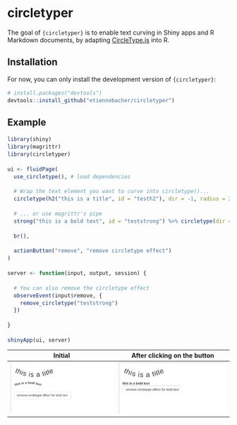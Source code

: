 
# circletyper

<!-- badges: start -->

  <!-- badges: end -->

The goal of `{circletyper}` is to enable text curving in Shiny apps and
R Markdown documents, by adapting
[CircleType.js](https://github.com/peterhry/CircleType) into R.

## Installation

For now, you can only install the development version of
`{circletyper}`:

  ``` r
# install.packages("devtools")
devtools::install_github("etiennebacher/circletyper")
```

## Example

``` r
library(shiny)
library(magrittr)
library(circletyper)

ui <- fluidPage(
  use_circletype(), # load dependencies

  # Wrap the text element you want to curve into circletype()...
  circletype(h2("this is a title", id = "testh2"), dir = -1, radius = 200),

  # ... or use magrittr's pipe
  strong("this is a bold text", id = "teststrong") %>% circletype(dir = 1),

  br(),

  actionButton("remove", "remove circletype effect")
)

server <- function(input, output, session) {

  # You can also remove the circletype effect
  observeEvent(input$remove, {
    remove_circletype("teststrong")
  })

}

shinyApp(ui, server)
```

| Initial              | After clicking on the button |
  | -------------------- | ---------------------------- |
  | ![](demo_before.png) | ![](demo_after.png)          |
